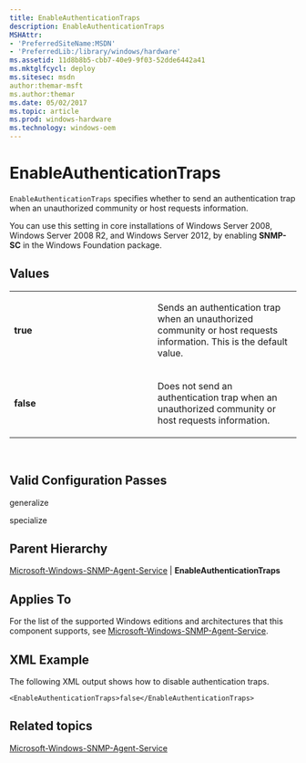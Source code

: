 ```yaml
---
title: EnableAuthenticationTraps
description: EnableAuthenticationTraps
MSHAttr:
- 'PreferredSiteName:MSDN'
- 'PreferredLib:/library/windows/hardware'
ms.assetid: 11d8b8b5-cbb7-40e9-9f03-52dde6442a41
ms.mktglfcycl: deploy
ms.sitesec: msdn
author:themar-msft
ms.author:themar
ms.date: 05/02/2017
ms.topic: article
ms.prod: windows-hardware
ms.technology: windows-oem
---
```


# EnableAuthenticationTraps


`EnableAuthenticationTraps` specifies whether to send an authentication trap when an unauthorized community or host requests information.

You can use this setting in core installations of Windows Server 2008, Windows Server 2008 R2, and Windows Server 2012, by enabling **SNMP-SC** in the Windows Foundation package.

## Values


<table>
<colgroup>
<col width="50%" />
<col width="50%" />
</colgroup>
<tbody>
<tr class="odd">
<td><p><strong>true</strong></p></td>
<td><p>Sends an authentication trap when an unauthorized community or host requests information. This is the default value.</p></td>
</tr>
<tr class="even">
<td><p><strong>false</strong></p></td>
<td><p>Does not send an authentication trap when an unauthorized community or host requests information.</p></td>
</tr>
</tbody>
</table>

 

## Valid Configuration Passes


generalize

specialize

## Parent Hierarchy


[Microsoft-Windows-SNMP-Agent-Service](microsoft-windows-snmp-agent-service.md) | **EnableAuthenticationTraps**

## Applies To


For the list of the supported Windows editions and architectures that this component supports, see [Microsoft-Windows-SNMP-Agent-Service](microsoft-windows-snmp-agent-service.md).

## XML Example


The following XML output shows how to disable authentication traps.

```
<EnableAuthenticationTraps>false</EnableAuthenticationTraps>
```

## Related topics


[Microsoft-Windows-SNMP-Agent-Service](microsoft-windows-snmp-agent-service.md)

 

 








